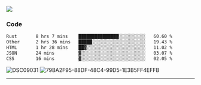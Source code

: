 

![](https://visitor-badge.glitch.me/badge?page_id=jakenherman.jakenherman)

### Code
<!--START_SECTION:waka-->

```txt
Rust       8 hrs 7 mins    ███████████████░░░░░░░░░░   60.60 %
Other      2 hrs 36 mins   █████░░░░░░░░░░░░░░░░░░░░   19.43 %
HTML       1 hr 28 mins    ██▓░░░░░░░░░░░░░░░░░░░░░░   11.02 %
JSON       24 mins         ▓░░░░░░░░░░░░░░░░░░░░░░░░   03.07 %
CSS        16 mins         ▓░░░░░░░░░░░░░░░░░░░░░░░░   02.05 %
```

<!--END_SECTION:waka-->



![DSC09031](https://github.com/JakenHerman/JakenHerman/assets/4694843/d0a4f563-5528-4464-9538-0dd479edc7cf)
![79BA2F95-88DF-48C4-99D5-1E3B5FF4EFFB](https://github.com/JakenHerman/JakenHerman/assets/4694843/4bbb0b71-b719-4978-b0c7-b4721bb680bc)


---
